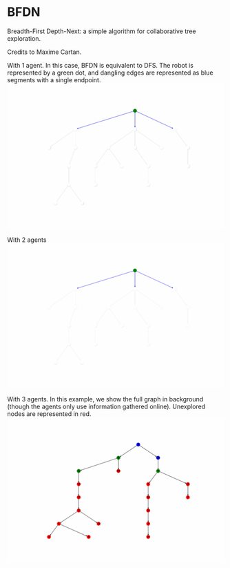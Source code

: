 # BFDN
Breadth-First Depth-Next: a simple algorithm for collaborative tree exploration. 

Credits to Maxime Cartan. 

With 1 agent. In this case, BFDN is equivalent to DFS. The robot is represented by a green dot, and dangling edges are represented as blue segments with a single endpoint.
![](https://github.com/Romcos/BFDN/blob/main/demo1.gif)

With 2 agents
![](https://github.com/Romcos/BFDN/blob/main/demo2.gif)

With 3 agents. In this example, we show the full graph in background (though the agents only use information gathered online). Unexplored nodes are represented in red.
![](https://github.com/Romcos/BFDN/blob/main/demo3.gif)
